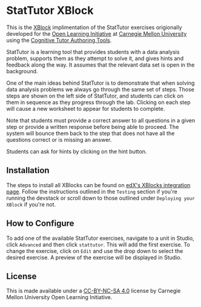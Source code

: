 # StatTutor XBlock

This is the [XBlock](https://github.com/edx/XBlock) implimentation of
the StatTutor exercises origionally developed for the
[Open Learning Initiative](http://oli.cmu.edu/) at
[Carnegie Mellon University](http://www.cmu.edu/) using the
[Cognitive Tutor Authoring Tools](http://ctat.pact.cs.cmu.edu).

StatTutor is a learning tool that provides students with a data analysis
problem, supports them as they attempt to solve it, and gives hints
and feedback along the way. It assumes that the relevant data set is
open in the background.

One of the main ideas behind StatTutor is to demonstrate that when
solving data analysis problems we always go through the same set of
steps. Those steps are shown on the left side of StatTutor, and students
can click on them in sequence as they progress through the
lab. Clicking on each step will cause a new worksheet to appear for
students to complete.

Note that students must provide a correct answer to all questions in a
given step or provide a written response before being able to
proceed. The system will bounce them back to the step that does not
have all the questions correct or is missing an answer.

Students can ask for hints by clicking on the hint button.

## Installation

The steps to install all XBlocks can be found on
[edX's XBlocks integration page](https://github.com/edx/edx-documentation/blob/master/en_us/developers/source/extending_platform/xblocks.rst#testing).
Follow the instructions outlined in the `Testing` section if you're running
the devstack or scroll down to those outlined under
`Deploying your XBlock` if you're not.

## How to Configure

To add one of the available StatTutor exercises, navigate to a unit in
Studio, click `Advanced` and then click `stattutor`. This will add the
first exercise. To change the exercise, click on `Edit` and use the
drop down to select the desired exercise. A preview of the exercise
will be displayed in Studio.

## License

 This is made available under a [CC-BY-NC-SA 4.0](https://creativecommons.org/licenses/by-nc-sa/4.0/) license by Carnegie Mellon University Open Learning Initiative.
